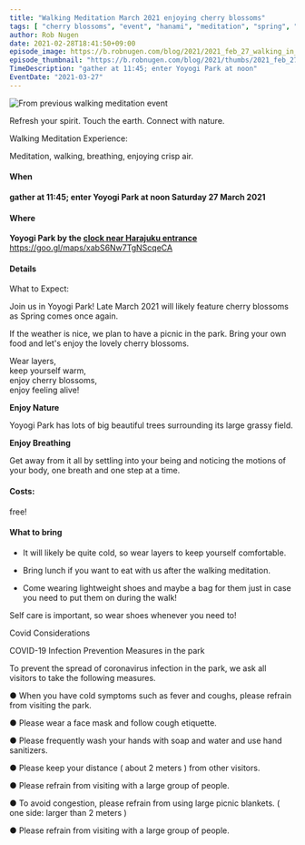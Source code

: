 ```yaml
---
title: "Walking Meditation March 2021 enjoying cherry blossoms"
tags: [ "cherry blossoms", "event", "hanami", "meditation", "spring", "walk", "花見" ]
author: Rob Nugen
date: 2021-02-28T18:41:50+09:00
episode_image: https://b.robnugen.com/blog/2021/2021_feb_27_walking_in_park.jpg
episode_thumbnail: "https://b.robnugen.com/blog/2021/thumbs/2021_feb_27_walking_in_park.jpg"
TimeDescription: "gather at 11:45; enter Yoyogi Park at noon"
EventDate: "2021-03-27"
---
```


<img
src="https://b.robnugen.com/blog/2021/2021_feb_27_walking_in_park.jpg"
alt="From previous walking meditation event"
class="title" />

Refresh your spirit. Touch the earth. Connect with nature.

Walking Meditation Experience:

Meditation, walking, breathing, enjoying crisp air.

#### When

**gather at 11:45; enter Yoyogi Park at noon Saturday 27 March 2021**

#### Where

**Yoyogi Park by the [clock near Harajuku entrance](https://goo.gl/maps/xabS6Nw7TgNScqeCA)**  https://goo.gl/maps/xabS6Nw7TgNScqeCA

#### Details

What to Expect:

Join us in Yoyogi Park! Late March 2021 will likely feature cherry blossoms as Spring comes once again.

If the weather is nice, we plan to have a picnic in the park. Bring your own food and let's enjoy the lovely cherry blossoms.

Wear layers,
<br>keep yourself warm,
<br>enjoy cherry blossoms,
<br>enjoy feeling alive!

**Enjoy Nature**

Yoyogi Park has lots of big beautiful trees surrounding its large grassy field.

**Enjoy Breathing**

Get away from it all by settling into your being and noticing the motions of your body, one breath and one step at a time.

#### Costs:

free!

#### What to bring

* It will likely be quite cold, so wear layers to keep yourself comfortable.

* Bring lunch if you want to eat with us after the walking meditation.

* Come wearing lightweight shoes and maybe a bag for them just in case you need to put them on during the walk!

Self care is important, so wear shoes whenever you need to!

Covid Considerations

COVID-19 Infection Prevention Measures in the park

To prevent the spread of coronavirus infection in the park, we ask all visitors to take the following measures.

● When you have cold symptoms such as fever and coughs, please refrain from visiting the park.

● Please wear a face mask and follow cough etiquette.

● Please frequently wash your hands with soap and water and use hand sanitizers.

● Please keep your distance ( about 2 meters ) from other visitors.

● Please refrain from visiting with a large group of people.

● To avoid congestion, please refrain from using large picnic blankets. ( one side: larger than 2 meters )

● Please refrain from visiting with a large group of people.
